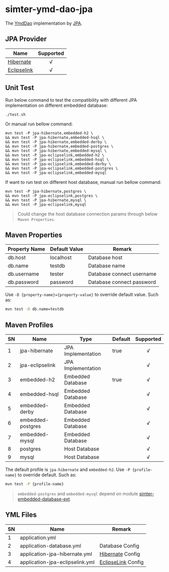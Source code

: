 # simter-ymd-dao-jpa

The [YmdDao] implementation by [JPA].

## JPA Provider

| Name          | Supported |
|---------------|:---------:|
| [Hibernate]   |     √     |
| [Eclipselink] |     √     |

## Unit Test

Run below command to test the compatibility with different JPA implementation on different embedded database:

```
./test.sh
```

Or manual run bellow command:

```
mvn test -P jpa-hibernate,embedded-h2 \
&& mvn test -P jpa-hibernate,embedded-hsql \
&& mvn test -P jpa-hibernate,embedded-derby \
&& mvn test -P jpa-hibernate,embedded-postgres \
&& mvn test -P jpa-hibernate,embedded-mysql \
&& mvn test -P jpa-eclipselink,embedded-h2 \
&& mvn test -P jpa-eclipselink,embedded-hsql \
&& mvn test -P jpa-eclipselink,embedded-derby \
&& mvn test -P jpa-eclipselink,embedded-postgres \
&& mvn test -P jpa-eclipselink,embedded-mysql
```

If want to run test on different host database, manual run bellow command:

```
mvn test -P jpa-hibernate,postgres \
&& mvn test -P jpa-eclipselink,postgres \
&& mvn test -P jpa-hibernate,mysql \
&& mvn test -P jpa-eclipselink,mysql
```

> Could change the host database connection params through below `Maven Properties`.

## Maven Properties

| Property Name | Default Value | Remark                    |
|---------------|---------------|---------------------------|
| db.host       | localhost     | Database host             |
| db.name       | testdb        | Database name             |
| db.username   | tester        | Database connect username |
| db.password   | password      | Database connect password |

Use `-D {property-name}={property-value}` to override default value. Such as:

```bash
mvn test -D db.name=testdb
```

## Maven Profiles

| SN | Name              | Type               | Default | Supported |
|----|-------------------|--------------------|---------|:---------:|
|  1 | jpa-hibernate     | JPA Implementation | true    |     √     |
|  2 | jpa-eclipselink   | JPA Implementation |         |     √     |
|  3 | embedded-h2       | Embedded Database  | true    |     √     |
|  4 | embedded-hsql     | Embedded Database  |         |     √     |
|  5 | embedded-derby    | Embedded Database  |         |     √     |
|  6 | embedded-postgres | Embedded Database  |         |     √     |
|  7 | embedded-mysql    | Embedded Database  |         |     √     |
|  8 | postgres          | Host Database      |         |     √     |
|  9 | mysql             | Host Database      |         |     √     |

The default profile is `jpa-hibernate` and `embedded-h2`.
Use `-P {profile-name}` to override default. Such as:

```bash
mvn test -P {profile-name}
```

> `embedded-postgres` and `embedded-mysql` depend on module [simter-embedded-database-ext].

## YML Files

| SN | Name                            | Remark               |
|----|---------------------------------|----------------------|
|  1 | application.yml                 |                      |
|  2 | application-database.yml        | Database Config      |
|  3 | application-jpa-hibernate.yml   | [Hibernate] Config   |
|  4 | application-jpa-eclipselink.yml | [EclipseLink] Config |


[simter-embedded-database-ext]: https://github.com/simter/simter-embedded-database-ext
[Hibernate]: https://hibernate.org
[EclipseLink]: https://www.eclipse.org/eclipselink
[JPA]: https://jcp.org/en/jsr/detail?id=338
[YmdDao]: https://github.com/simter/simter-ymd/blob/master/simter-ymd-core/src/main/kotlin/tech/simter/ymd/core/YmdDao.kt
